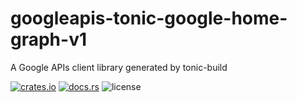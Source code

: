 # googleapis-tonic-google-home-graph-v1

A Google APIs client library generated by tonic-build

[![crates.io](https://img.shields.io/crates/v/googleapis-tonic-google-home-graph-v1)](https://crates.io/crates/googleapis-tonic-google-home-graph-v1)
[![docs.rs](https://img.shields.io/docsrs/googleapis-tonic-google-home-graph-v1)](https://docs.rs/googleapis-tonic-google-home-graph-v1)
![license](https://img.shields.io/crates/l/googleapis-tonic-google-home-graph-v1)
